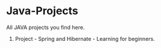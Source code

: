 # Java-Projects
All JAVA projects you find here.

01. Project - Spring and Hibernate - Learning for beginners.
